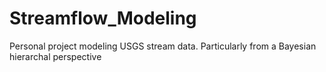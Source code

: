 # Streamflow_Modeling
Personal project modeling USGS stream data. Particularly from a Bayesian hierarchal perspective 
